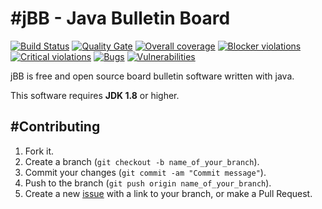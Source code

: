 #jBB - Java Bulletin Board
=================================
[![Build Status](http://vps289371.ovh.net:8000/buildStatus/icon?job=jBB-build-feature_remove-security-dependency_0.9.0_20170815)](http://vps289371.ovh.net:8000/job/jBB-build-feature_remove-security-dependency_0.9.0_20170815/) 
[![Quality Gate](http://vps289371.ovh.net:9000/api/badges/gate?key=org.jbb:jbb-parent:0.9.0-remove-security-dependency-SNAPSHOT)](http://vps289371.ovh.net:9000/dashboard?id=org.jbb%3Ajbb-parent%3A0.9.0-remove-security-dependency-SNAPSHOT)
[![Overall coverage](http://vps289371.ovh.net:9000/api/badges/measure?key=org.jbb:jbb-parent:0.9.0-remove-security-dependency-SNAPSHOT&metric=coverage&blinking=true)](http://vps289371.ovh.net:9000/dashboard?id=org.jbb%3Ajbb-parent%3A0.9.0-remove-security-dependency-SNAPSHOT) 
[![Blocker violations](http://vps289371.ovh.net:9000/api/badges/measure?key=org.jbb:jbb-parent:0.9.0-remove-security-dependency-SNAPSHOT&metric=blocker_violations&blinking=true)](http://vps289371.ovh.net:9000/dashboard?id=org.jbb%3Ajbb-parent%3A0.9.0-remove-security-dependency-SNAPSHOT) 
[![Critical violations](http://vps289371.ovh.net:9000/api/badges/measure?key=org.jbb:jbb-parent:0.9.0-remove-security-dependency-SNAPSHOT&metric=critical_violations&blinking=true)](http://vps289371.ovh.net:9000/dashboard?id=org.jbb%3Ajbb-parent%3A0.9.0-remove-security-dependency-SNAPSHOT) 
[![Bugs](http://vps289371.ovh.net:9000/api/badges/measure?key=org.jbb:jbb-parent:0.9.0-remove-security-dependency-SNAPSHOT&metric=bugs&blinking=true)](http://vps289371.ovh.net:9000/dashboard?id=org.jbb%3Ajbb-parent%3A0.9.0-remove-security-dependency-SNAPSHOT) 
[![Vulnerabilities](http://vps289371.ovh.net:9000/api/badges/measure?key=org.jbb:jbb-parent:0.9.0-remove-security-dependency-SNAPSHOT&metric=vulnerabilities&blinking=true)](http://vps289371.ovh.net:9000/dashboard?id=org.jbb%3Ajbb-parent%3A0.9.0-remove-security-dependency-SNAPSHOT)


jBB is free and open source board bulletin software written with java.


This software requires **JDK 1.8** or higher.

#Contributing
------------

1. Fork it.
2. Create a branch (`git checkout -b name_of_your_branch`).
3. Commit your changes (`git commit -am "Commit message"`).
4. Push to the branch (`git push origin name_of_your_branch`).
5. Create a new [issue](https://github.com/jbb-project/jbb/issues/new) with a link to your branch, or make a Pull Request.
